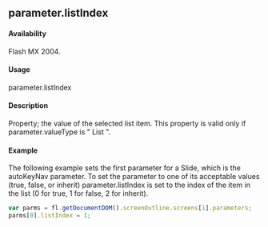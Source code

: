 ## parameter.listIndex

#### Availability

Flash MX 2004.

#### Usage

parameter.listIndex

#### Description

Property; the value of the selected list item. This property is valid only if parameter.valueType is " List ".

#### Example


The following example sets the first parameter for a Slide, which is the autoKeyNav parameter. To set the parameter to one of its acceptable values (true, false, or inherit) parameter.listIndex is set to the index of the item in the list (0 for true, 1 for false, 2 for inherit).
```javascript
var parms = fl.getDocumentDOM().screenOutline.screens[1].parameters;
parms[0].listIndex = 1; 
```